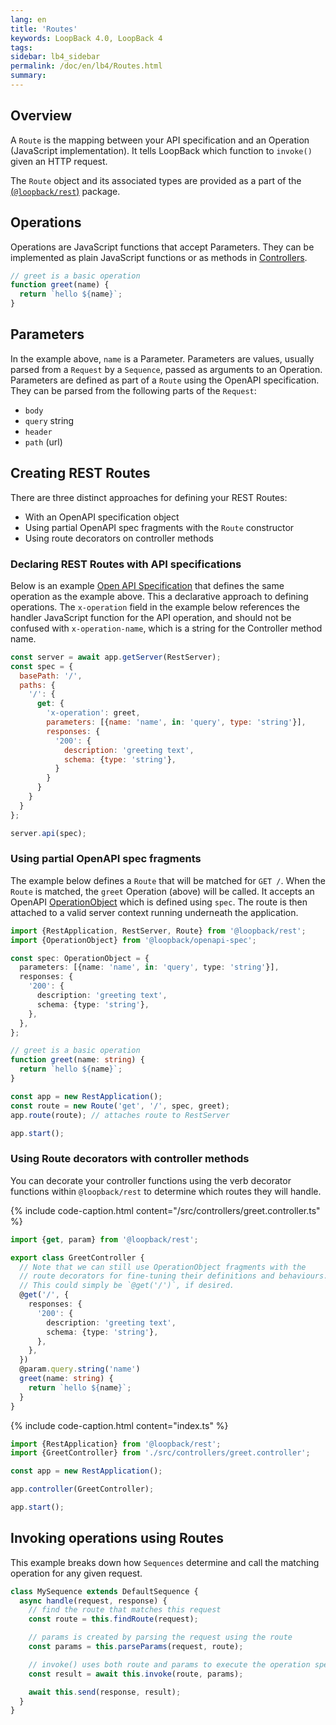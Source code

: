 ```yaml
---
lang: en
title: 'Routes'
keywords: LoopBack 4.0, LoopBack 4
tags:
sidebar: lb4_sidebar
permalink: /doc/en/lb4/Routes.html
summary:
---
```


## Overview

A `Route` is the mapping between your API specification and an Operation
(JavaScript implementation). It tells LoopBack which function to `invoke()`
given an HTTP request.

The `Route` object and its associated types are provided as a part of the
[(`@loopback/rest`)](https://github.com/strongloop/loopback-next/blob/master/packages/rest)
package.

## Operations

Operations are JavaScript functions that accept Parameters. They can be
implemented as plain JavaScript functions or as methods in
[Controllers](Controllers.md).

```js
// greet is a basic operation
function greet(name) {
  return `hello ${name}`;
}
```

## Parameters

In the example above, `name` is a Parameter. Parameters are values, usually
parsed from a `Request` by a `Sequence`, passed as arguments to an Operation.
Parameters are defined as part of a `Route` using the OpenAPI specification.
They can be parsed from the following parts of the `Request`:

* `body`
* `query` string
* `header`
* `path` (url)

## Creating REST Routes

There are three distinct approaches for defining your REST Routes:

* With an OpenAPI specification object
* Using partial OpenAPI spec fragments with the `Route` constructor
* Using route decorators on controller methods

### Declaring REST Routes with API specifications

Below is an example
[Open API Specification](https://github.com/OAI/OpenAPI-Specification/blob/master/versions/2.0.md#swagger-object)
that defines the same operation as the example above. This a declarative
approach to defining operations. The `x-operation` field in the example below
references the handler JavaScript function for the API operation, and should not
be confused with `x-operation-name`, which is a string for the Controller method
name.

```js
const server = await app.getServer(RestServer);
const spec = {
  basePath: '/',
  paths: {
    '/': {
      get: {
        'x-operation': greet,
        parameters: [{name: 'name', in: 'query', type: 'string'}],
        responses: {
          '200': {
            description: 'greeting text',
            schema: {type: 'string'},
          }
        }
      }
    }
  }
};

server.api(spec);
```

### Using partial OpenAPI spec fragments

The example below defines a `Route` that will be matched for `GET /`. When the
`Route` is matched, the `greet` Operation (above) will be called. It accepts an
OpenAPI
[OperationObject](https://github.com/OAI/OpenAPI-Specification/blob/0e51e2a1b2d668f434e44e5818a0cdad1be090b4/versions/2.0.md#operationObject)
which is defined using `spec`. The route is then attached to a valid server
context running underneath the application.

```ts
import {RestApplication, RestServer, Route} from '@loopback/rest';
import {OperationObject} from '@loopback/openapi-spec';

const spec: OperationObject = {
  parameters: [{name: 'name', in: 'query', type: 'string'}],
  responses: {
    '200': {
      description: 'greeting text',
      schema: {type: 'string'},
    },
  },
};

// greet is a basic operation
function greet(name: string) {
  return `hello ${name}`;
}

const app = new RestApplication();
const route = new Route('get', '/', spec, greet);
app.route(route); // attaches route to RestServer

app.start();
```

### Using Route decorators with controller methods

You can decorate your controller functions using the verb decorator functions
within `@loopback/rest` to determine which routes they will handle.

{% include code-caption.html content="/src/controllers/greet.controller.ts" %}

```ts
import {get, param} from '@loopback/rest';

export class GreetController {
  // Note that we can still use OperationObject fragments with the
  // route decorators for fine-tuning their definitions and behaviours.
  // This could simply be `@get('/')`, if desired.
  @get('/', {
    responses: {
      '200': {
        description: 'greeting text',
        schema: {type: 'string'},
      },
    },
  })
  @param.query.string('name')
  greet(name: string) {
    return `hello ${name}`;
  }
}
```

{% include code-caption.html content="index.ts" %}

```ts
import {RestApplication} from '@loopback/rest';
import {GreetController} from './src/controllers/greet.controller';

const app = new RestApplication();

app.controller(GreetController);

app.start();
```

## Invoking operations using Routes

This example breaks down how `Sequences` determine and call the matching
operation for any given request.

```js
class MySequence extends DefaultSequence {
  async handle(request, response) {
    // find the route that matches this request
    const route = this.findRoute(request);

    // params is created by parsing the request using the route
    const params = this.parseParams(request, route);

    // invoke() uses both route and params to execute the operation specified by the route
    const result = await this.invoke(route, params);

    await this.send(response, result);
  }
}
```
